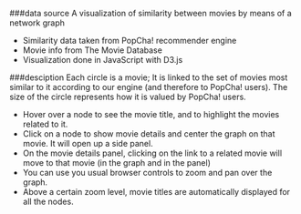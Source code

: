 ###data source
A visualization of similarity between movies by means of a network graph
+ Similarity data taken from PopCha! recommender engine 
+ Movie info from The Movie Database
+ Visualization done in JavaScript with D3.js

###desciption
Each circle is a movie; It is linked to the set of movies most similar to it according to our engine (and therefore to PopCha! users). The size of the circle represents how it is valued by PopCha! users.
+ Hover over a node to see the movie title, and to highlight the movies related to it.
+ Click on a node to show movie details and center the graph on that movie. It will open up a side panel.
+ On the movie details panel, clicking on the link to a related movie will move to that movie (in the graph and in the panel)
+ You can use you usual browser controls to zoom and pan over the graph. 
+ Above a certain zoom level, movie titles are automatically displayed for all the nodes.



